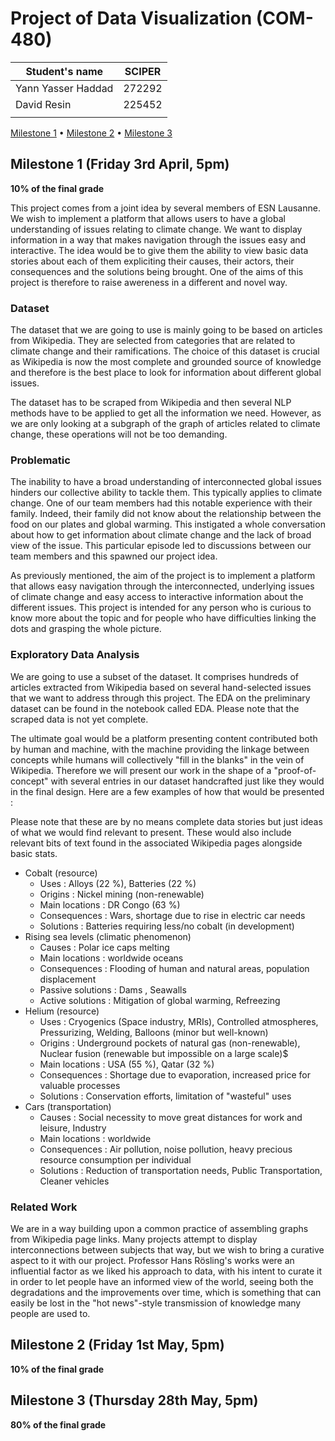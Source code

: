 # Project of Data Visualization (COM-480)

| Student's name | SCIPER |
| -------------- | ------ |
| Yann Yasser Haddad | 272292 |
| David Resin | 225452 |
| | |

[Milestone 1](#milestone-1-friday-3rd-april-5pm) • [Milestone 2](#milestone-2-friday-1st-may-5pm) • [Milestone 3](#milestone-3-thursday-28th-may-5pm)

## Milestone 1 (Friday 3rd April, 5pm)

**10% of the final grade**

This project comes from a joint idea by several members of ESN Lausanne. We wish to implement a platform that allows users to have a global understanding of issues relating to climate change. We want to display information in a way that makes navigation through the issues easy and interactive. The idea would be to give them the ability to view basic data stories about each of them expliciting their causes, their actors, their consequences and the solutions being brought. One of the aims of this project is therefore to raise awereness in a different and novel way.

### Dataset
The dataset that we are going to use is mainly going to be based on articles from Wikipedia. They are selected from categories that are related to climate change and their ramifications. The choice of this dataset is crucial as Wikipedia is now the most complete and grounded source of knowledge and therefore is the best place to look for information about different global issues.

The dataset has to be scraped from Wikipedia and then several NLP methods have to be applied to get all the information we need. However, as we are only looking at a subgraph of the graph of articles related to climate change, these operations will not be too demanding.

### Problematic
The inability to have a broad understanding of interconnected global issues hinders our collective ability to tackle them. This typically applies to climate change. One of our team members had this notable experience with their family. Indeed, their family did not know about the relationship between the food on our plates and global warming. This instigated a whole conversation about how to get information about climate change and the lack of broad view of the issue. This particular episode led to discussions between our team members and this spawned our project idea.

As previously mentioned, the aim of the project is to implement a platform that allows easy navigation through the interconnected, underlying issues of climate change and easy access to interactive information about the different issues. This project is intended for any person who is curious to know more about the topic and for people who have difficulties linking the dots and grasping the whole picture.

### Exploratory Data Analysis
We are going to use a subset of the dataset. It comprises hundreds of articles extracted from Wikipedia based on several hand-selected issues that we want to address through this project. The EDA on the preliminary dataset can be found in the notebook called EDA. Please note that the scraped data is not yet complete.

The ultimate goal would be a platform presenting content contributed both by human and machine, with the machine providing the linkage between concepts while humans will collectively "fill in the blanks" in the vein of Wikipedia. Therefore we will present our work in the shape of a "proof-of-concept" with several entries in our dataset handcrafted just like they would in the final design. Here are a few examples of how that would be presented :

Please note that these are by no means complete data stories but just ideas of what we would find relevant to present. These would also include relevant bits of text found in the associated Wikipedia pages alongside basic stats.

- Cobalt (resource)
  - Uses : Alloys (22 %), Batteries (22 %)
  - Origins : Nickel mining (non-renewable)
  - Main locations : DR Congo (63 %)
  - Consequences : Wars, shortage due to rise in electric car needs
  - Solutions : Batteries requiring less/no cobalt (in development)
- Rising sea levels (climatic phenomenon)
  - Causes : Polar ice caps melting
  - Main locations : worldwide oceans
  - Consequences : Flooding of human and natural areas, population displacement
  - Passive solutions : Dams , Seawalls
  - Active solutions : Mitigation of global warming, Refreezing
- Helium (resource)
  - Uses : Cryogenics (Space industry, MRIs), Controlled atmospheres, Pressurizing, Welding, Balloons (minor but well-known)
  - Origins : Underground pockets of natural gas (non-renewable), Nuclear fusion (renewable but impossible on a large scale)$
  - Main locations : USA (55 %), Qatar (32 %)
  - Consequences : Shortage due to evaporation, increased price for valuable processes
  - Solutions : Conservation efforts, limitation of "wasteful" uses
- Cars (transportation)
  - Causes : Social necessity to move great distances for work and leisure, Industry
  - Main locations : worldwide
  - Consequences : Air pollution, noise pollution, heavy precious resource consumption per individual
  - Solutions : Reduction of transportation needs, Public Transportation, Cleaner vehicles

### Related Work
We are in a way building upon a common practice of assembling graphs from Wikipedia page links. Many projects attempt to display interconnections between subjects that way, but we wish to bring a curative aspect to it with our project. Professor Hans Rösling's works were an influential factor as we liked his approach to data, with his intent to curate it in order to let people have an informed view of the world, seeing both the degradations and the improvements over time, which is something that can easily be lost in the "hot news"-style transmission of knowledge many people are used to.

## Milestone 2 (Friday 1st May, 5pm)

**10% of the final grade**




## Milestone 3 (Thursday 28th May, 5pm)

**80% of the final grade**

